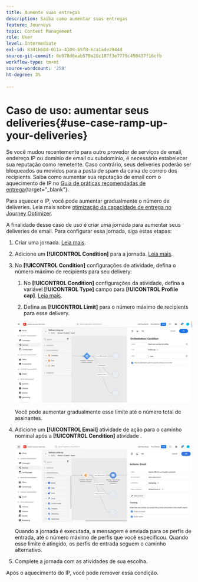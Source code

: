 ```yaml
---
title: Aumente suas entregas
description: Saiba como aumentar suas entregas
feature: Journeys
topic: Content Management
role: User
level: Intermediate
exl-id: 83d1b68d-011a-4109-b5f0-6ca1ade2944d
source-git-commit: 0e978d0eab570a28c187f3e7779c450437f16cfb
workflow-type: tm+mt
source-wordcount: '258'
ht-degree: 3%

---
```


# Caso de uso: aumentar seus deliveries{#use-case-ramp-up-your-deliveries}

Se você mudou recentemente para outro provedor de serviços de email, endereço IP ou domínio de email ou subdomínio, é necessário estabelecer sua reputação como remetente. Caso contrário, seus deliveries poderão ser bloqueados ou movidos para a pasta de spam da caixa de correio dos recipients. Saiba como aumentar sua reputação de email com o aquecimento de IP no [Guia de práticas recomendadas de entrega](https://experienceleague.adobe.com/docs/deliverability-learn/deliverability-best-practice-guide/additional-resources/generic-resources/increase-reputation-with-ip-warming.html){target=&quot;_blank&quot;}.

Para aquecer o IP, você pode aumentar gradualmente o número de deliveries. Leia mais sobre [otimização da capacidade de entrega no Journey Optimizer](../reports/deliverability.md).

A finalidade desse caso de uso é criar uma jornada para aumentar seus deliveries de email. Para configurar essa jornada, siga estas etapas:

1. Criar uma jornada. [Leia mais](journey-gs.md).

1. Adicione um **[!UICONTROL Condition]** para a jornada. [Leia mais](condition-activity.md).

1. No **[!UICONTROL Condition]** configurações de atividade, defina o número máximo de recipients para seu delivery:

   1. No **[!UICONTROL Condition]** configurações da atividade, defina a variável **[!UICONTROL Type]** campo para **[!UICONTROL Profile cap]**. [Leia mais](condition-activity.md#profile_cap).

   1. Defina as **[!UICONTROL Limit]** para o número máximo de recipients para esse delivery.

   ![](assets/profile-cap-condition.png)

   Você pode aumentar gradualmente esse limite até o número total de assinantes.

1. Adicione um **[!UICONTROL Email]** atividade de ação para o caminho nominal após a **[!UICONTROL Condition]** atividade .

   ![](assets/ramp-up-deliveries-message.png)

   Quando a jornada é executada, a mensagem é enviada para os perfis de entrada, até o número máximo de perfis que você especificou. Quando esse limite é atingido, os perfis de entrada seguem o caminho alternativo.

1. Complete a jornada com as atividades de sua escolha.

Após o aquecimento do IP, você pode remover essa condição.
